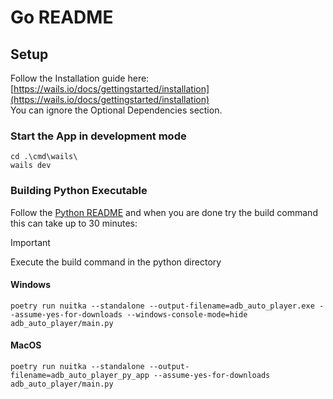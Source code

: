 # Go README

## Setup
Follow the Installation guide here:
[https://wails.io/docs/gettingstarted/installation](https://wails.io/docs/gettingstarted/installation)  
You can ignore the Optional Dependencies section.

### Start the App in development mode
```shell
cd .\cmd\wails\
wails dev
```

### Building Python Executable
Follow the [Python README](https://github.com/yulesxoxo/AdbAutoPlayer/blob/main/docs/src/development/python-README.md) and when you are done try the build command this can take up to 30 minutes:
> [!IMPORTANT]
> Execute the build command in the python directory
#### Windows
```shell
poetry run nuitka --standalone --output-filename=adb_auto_player.exe --assume-yes-for-downloads --windows-console-mode=hide adb_auto_player/main.py
```

#### MacOS
```shell
poetry run nuitka --standalone --output-filename=adb_auto_player_py_app --assume-yes-for-downloads adb_auto_player/main.py
```
